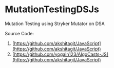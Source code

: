 # MutationTestingDSJs
Mutation Testing using Stryker Mutator on DSA

Source Code:
1. [https://github.com/akshitagit/JavaScript](https://github.com/akshitagit/JavaScript)
2. [https://github.com/yogain123/AlgoCasts-JS](https://github.com/akshitagit/JavaScript)